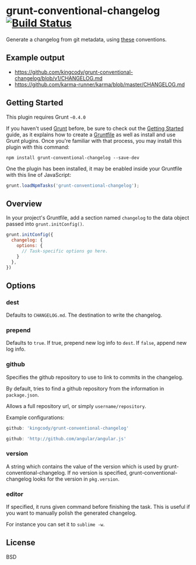# grunt-conventional-changelog  [![Build Status](https://secure.travis-ci.org/kingcody/grunt-conventional-changelog.svg?branch=v1)](http://travis-ci.org/kingcody/grunt-conventional-changelog)

Generate a changelog from git metadata, using [these](https://docs.google.com/document/d/1QrDFcIiPjSLDn3EL15IJygNPiHORgU1_OOAqWjiDU5Y/) conventions.

## Example output
- https://github.com/kingcody/grunt-conventional-changelog/blob/v1/CHANGELOG.md
- https://github.com/karma-runner/karma/blob/master/CHANGELOG.md

## Getting Started
This plugin requires Grunt `~0.4.0`

If you haven't used [Grunt](http://gruntjs.com/) before, be sure to check out the [Getting Started](http://gruntjs.com/getting-started) guide, as it explains how to create a [Gruntfile](http://gruntjs.com/sample-gruntfile) as well as install and use Grunt plugins. Once you're familiar with that process, you may install this plugin with this command:

```shell
npm install grunt-conventional-changelog --save-dev
```

One the plugin has been installed, it may be enabled inside your Gruntfile with this line of JavaScript:

```js
grunt.loadNpmTasks('grunt-conventional-changelog');
```

## Overview
In your project's Gruntfile, add a section named `changelog` to the data object passed into `grunt.initConfig()`.

```js
grunt.initConfig({
  changelog: {
    options: {
      // Task-specific options go here.
    }
  },
})
```

## Options

### dest
Defaults to `CHANGELOG.md`. The destination to write the changelog.

### prepend
Defaults to `true`. If true, prepend new log info to `dest`. If `false`, append new log info.

### github
Specifies the github repository to use to link to commits in the changelog.

By default, tries to find a github repository from the information in `package.json`.

Allows a full repository url, or simply `username/repository`.

Example configurations:
```js
github: 'kingcody/grunt-conventional-changelog'
```
```js
github: 'http://github.com/angular/angular.js'
```

### version
A string which contains the value of the version which is used by grunt-conventional-changelog.
If no version is specified, grunt-conventional-changelog looks for the version in `pkg.version`.

### editor
If specified, it runs given command before finishing the task. This is useful if you want to manually polish the generated changelog.

For instance you can set it to `sublime -w`.

## License
BSD
